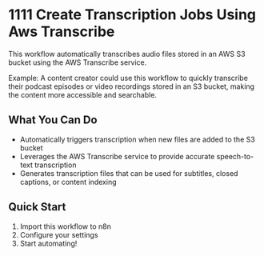 # 1111 Create Transcription Jobs Using Aws Transcribe

This workflow automatically transcribes audio files stored in an AWS S3 bucket using the AWS Transcribe service.

Example: A content creator could use this workflow to quickly transcribe their podcast episodes or video recordings stored in an S3 bucket, making the content more accessible and searchable.

## What You Can Do
- Automatically triggers transcription when new files are added to the S3 bucket
- Leverages the AWS Transcribe service to provide accurate speech-to-text transcription
- Generates transcription files that can be used for subtitles, closed captions, or content indexing

## Quick Start
1. Import this workflow to n8n
2. Configure your settings
3. Start automating!

